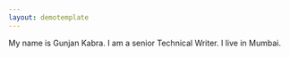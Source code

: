 ```yaml
---
layout: demotemplate
---
```


My name is Gunjan Kabra. I am a senior Technical Writer. I live in Mumbai. 